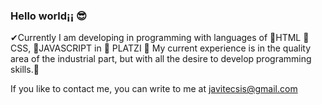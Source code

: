 ### Hello world¡¡ 😎

✔Currently I am developing in programming with languages of 🎫HTML 🎏CSS, 👾JAVASCRIPT in 🚀 PLATZI 🚀
My current experience is in the quality area of the industrial part, but with all the desire to develop programming skills.💨

If you like to contact me, you can write to me at javitecsis@gmail.com
